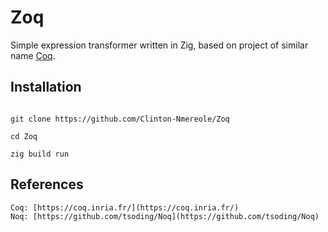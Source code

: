# Zoq

Simple expression transformer written in Zig, based on project of similar name [Coq](https://coq.inria.fr/).

## Installation
```console

git clone https://github.com/Clinton-Nmereole/Zoq

cd Zoq

zig build run

```

## References
    Coq: [https://coq.inria.fr/](https://coq.inria.fr/)
    Noq: [https://github.com/tsoding/Noq](https://github.com/tsoding/Noq)


